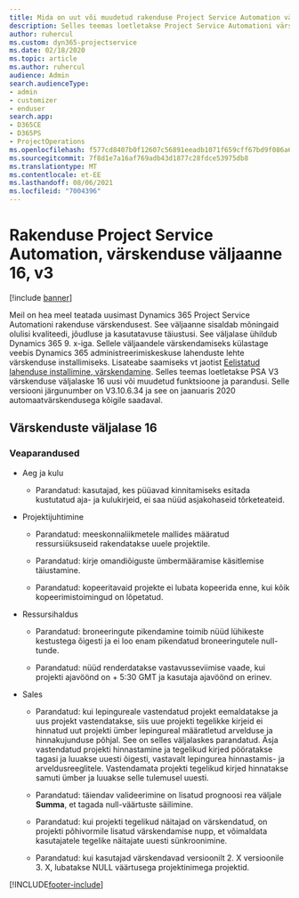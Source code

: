 ```yaml
---
title: Mida on uut või muudetud rakenduse Project Service Automation värskenduse väljaandes 16, V3
description: Selles teemas loetletakse Project Service Automationi värskenduse väljalaske 16, V3 saadaolevaid funktsioone ja parandusi.
author: ruhercul
ms.custom: dyn365-projectservice
ms.date: 02/18/2020
ms.topic: article
ms.author: ruhercul
audience: Admin
search.audienceType:
- admin
- customizer
- enduser
search.app:
- D365CE
- D365PS
- ProjectOperations
ms.openlocfilehash: f577cd8407b0f12607c56891eeadb1071f659cff67bd9f086a6b3bbec6376e9d
ms.sourcegitcommit: 7f8d1e7a16af769adb43d1877c28fdce53975db8
ms.translationtype: MT
ms.contentlocale: et-EE
ms.lasthandoff: 08/06/2021
ms.locfileid: "7004396"
---
```

# <a name="project-service-automation-update-release-16-v3"></a>Rakenduse Project Service Automation, värskenduse väljaanne 16, v3

[!include [banner](../includes/psa-now-project-operations.md)]

Meil on hea meel teatada uusimast Dynamics 365 Project Service Automationi rakenduse värskendusest. See väljaanne sisaldab mõningaid olulisi kvaliteedi, jõudluse ja kasutatavuse täiustusi.  See väljalase ühildub Dynamics 365 9. x-iga. Sellele väljaandele värskendamiseks külastage veebis Dynamics 365 administreerimiskeskuse lahenduste lehte värskenduse installimiseks. Lisateabe saamiseks vt jaotist [Eelistatud lahenduse installimine, värskendamine](/dynamics365/project-service/upgrade-psa-home-page).
Selles teemas loetletakse PSA V3 värskenduse väljalaske 16 uusi või muudetud funktsioone ja parandusi. Selle versiooni järgunumber on V3.10.6.34 ja see on jaanuaris 2020 automaatvärskendusega kõigile saadaval.


## <a name="update-release-16"></a>Värskenduste väljalase 16

### <a name="bug-fixes"></a>Veaparandused

-   Aeg ja kulu

    -   Parandatud: kasutajad, kes püüavad kinnitamiseks esitada kustutatud aja- ja kulukirjeid, ei saa nüüd asjakohaseid tõrketeateid.

-   Projektijuhtimine

    -   Parandatud: meeskonnaliikmetele mallides määratud ressursiüksuseid rakendatakse uuele projektile.

    -   Parandatud: kirje omandiõiguste ümbermääramise käsitlemise täiustamine.

    -   Parandatud: kopeeritavaid projekte ei lubata kopeerida enne, kui kõik kopeerimistoimingud on lõpetatud.

-   Ressursihaldus

    -   Parandatud: broneeringute pikendamine toimib nüüd lühikeste kestustega õigesti ja ei loo enam pikendatud broneeringutele null-tunde.

    -   Parandatud: nüüd renderdatakse vastavusseviimise vaade, kui projekti ajavöönd on + 5:30 GMT ja kasutaja ajavöönd on erinev.

-   Sales

    -   Parandatud: kui lepingureale vastendatud projekt eemaldatakse ja uus projekt vastendatakse, siis uue projekti tegelikke kirjeid ei hinnatud uut projekti ümber lepingureal määratletud arvelduse ja hinnakujunduse põhjal. See on selles väljalaskes parandatud. Äsja vastendatud projekti hinnastamine ja tegelikud kirjed pööratakse tagasi ja luuakse uuesti õigesti, vastavalt lepingurea hinnastamis- ja arveldusreeglitele. Vastendamata projekti tegelikud kirjed hinnatakse samuti ümber ja luuakse selle tulemusel uuesti.

    -   Parandatud: täiendav valideerimine on lisatud prognoosi rea väljale **Summa**, et tagada null-väärtuste säilimine.

    -   Parandatud: kui projekti tegelikud näitajad on värskendatud, on projekti põhivormile lisatud värskendamise nupp, et võimaldata kasutajatele tegelike näitajate uuesti sünkroonimine.

    -   Parandatud: kui kasutajad värskendavad versioonilt 2. X versioonile 3. X, lubatakse NULL väärtusega projektinimega projektid.



[!INCLUDE[footer-include](../includes/footer-banner.md)]
